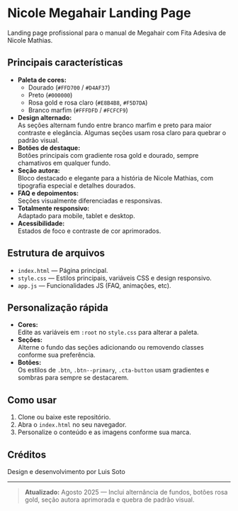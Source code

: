 # Nicole Megahair Landing Page

Landing page profissional para o manual de Megahair com Fita Adesiva de Nicole Mathias.

## Principais características

- **Paleta de cores:**  
  - Dourado (`#FFD700` / `#D4AF37`)
  - Preto (`#000000`)
  - Rosa gold e rosa claro (`#E8B4B8`, `#F5D7DA`)
  - Branco marfim (`#FFFDFD` / `#FCFCF9`)
- **Design alternado:**  
  As seções alternam fundo entre branco marfim e preto para maior contraste e elegância. Algumas seções usam rosa claro para quebrar o padrão visual.
- **Botões de destaque:**  
  Botões principais com gradiente rosa gold e dourado, sempre chamativos em qualquer fundo.
- **Seção autora:**  
  Bloco destacado e elegante para a história de Nicole Mathias, com tipografia especial e detalhes dourados.
- **FAQ e depoimentos:**  
  Seções visualmente diferenciadas e responsivas.
- **Totalmente responsivo:**  
  Adaptado para mobile, tablet e desktop.
- **Acessibilidade:**  
  Estados de foco e contraste de cor aprimorados.

## Estrutura de arquivos

- `index.html` — Página principal.
- `style.css` — Estilos principais, variáveis CSS e design responsivo.
- `app.js` — Funcionalidades JS (FAQ, animações, etc).

## Personalização rápida

- **Cores:**  
  Edite as variáveis em `:root` no `style.css` para alterar a paleta.
- **Seções:**  
  Alterne o fundo das seções adicionando ou removendo classes conforme sua preferência.
- **Botões:**  
  Os estilos de `.btn`, `.btn--primary`, `.cta-button` usam gradientes e sombras para sempre se destacarem.

## Como usar

1. Clone ou baixe este repositório.
2. Abra o `index.html` no seu navegador.
3. Personalize o conteúdo e as imagens conforme sua marca.

## Créditos

Design e desenvolvimento por Luis Soto

---

> **Atualizado:** Agosto 2025 — Inclui alternância de fundos, botões rosa gold, seção autora aprimorada e quebra de padrão visual.